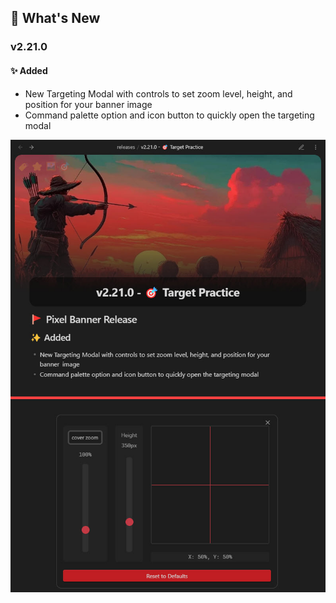 ## 🎉 What's New

### v2.21.0
#### ✨ Added
- New Targeting Modal with controls to set zoom level, height, and position for your banner image
- Command palette option and icon button to quickly open the targeting modal

[![screenshot](https://raw.githubusercontent.com/jparkerweb/ref/refs/heads/main/equill-labs/pixel-banner/pixel-banner-v2.21.0.jpg)](https://raw.githubusercontent.com/jparkerweb/ref/refs/heads/main/equill-labs/pixel-banner/pixel-banner-v2.21.0.jpg)